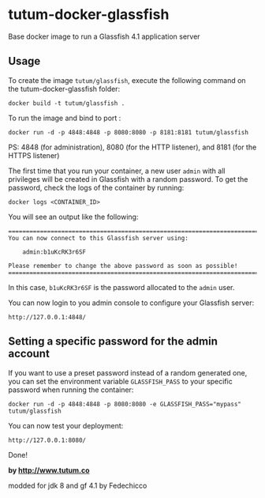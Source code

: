 tutum-docker-glassfish
=====================

Base docker image to run a Glassfish 4.1 application server


Usage
-----

To create the image `tutum/glassfish`, execute the following command on the tutum-docker-glassfish folder:

	docker build -t tutum/glassfish .

To run the image and bind to port :

	docker run -d -p 4848:4848 -p 8080:8080 -p 8181:8181 tutum/glassfish

PS: 4848 (for administration), 8080 (for the HTTP listener), and 8181 (for the HTTPS listener)

The first time that you run your container, a new user `admin` with all privileges 
will be created in Glassfish with a random password. To get the password, check the logs
of the container by running:

	docker logs <CONTAINER_ID>

You will see an output like the following:

	========================================================================
	You can now connect to this Glassfish server using:

	    admin:b1uKcRK3r6SF

	Please remember to change the above password as soon as possible!
	========================================================================

In this case, `b1uKcRK3r6SF` is the password allocated to the `admin` user.

You can now login to you admin console to configure your Glassfish server:

	http://127.0.0.1:4848/


Setting a specific password for the admin account
-------------------------------------------------

If you want to use a preset password instead of a random generated one, you can
set the environment variable `GLASSFISH_PASS` to your specific password when running the container:

	docker run -d -p 4848:4848 -p 8080:8080 -e GLASSFISH_PASS="mypass" tutum/glassfish

You can now test your deployment:

	http://127.0.0.1:8080/

Done!

**by http://www.tutum.co**

modded for jdk 8 and gf 4.1 by Fedechicco
